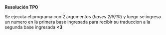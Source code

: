 **Resolución TP0**

Se ejecuta el programa con 2 argumentos (_bases 2/8/10_) y luego se ingresa un numero en la primera base ingresada para recibir su traduccion a la segunda base ingresada **<3**
